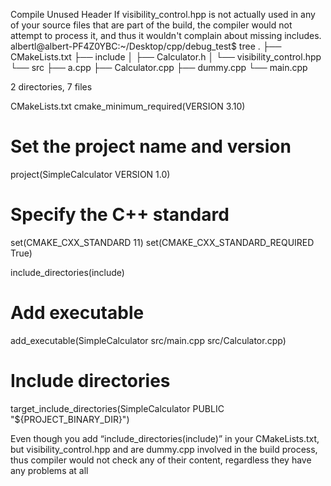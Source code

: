 Compile
Unused Header 
If visibility_control.hpp is not actually used in any of your source files that are part of the build, the compiler would not attempt to process it, and thus it wouldn't complain about missing includes.
albertl@albert-PF4Z0YBC:~/Desktop/cpp/debug_test$ tree
.
├── CMakeLists.txt
├── include
│   ├── Calculator.h
│   └── visibility_control.hpp
└── src
    ├── a.cpp
    ├── Calculator.cpp
    ├── dummy.cpp
    └── main.cpp

2 directories, 7 files

CMakeLists.txt 
cmake_minimum_required(VERSION 3.10)


# Set the project name and version
project(SimpleCalculator VERSION 1.0)


# Specify the C++ standard
set(CMAKE_CXX_STANDARD 11)
set(CMAKE_CXX_STANDARD_REQUIRED True)


include_directories(include)
# Add executable
add_executable(SimpleCalculator src/main.cpp src/Calculator.cpp)


# Include directories
target_include_directories(SimpleCalculator PUBLIC "${PROJECT_BINARY_DIR}")


Even though you add “include_directories(include)” in your CMakeLists.txt, but visibility_control.hpp and are dummy.cpp  involved in the build process, thus compiler would not check any of their content, regardless they have any problems at all  
